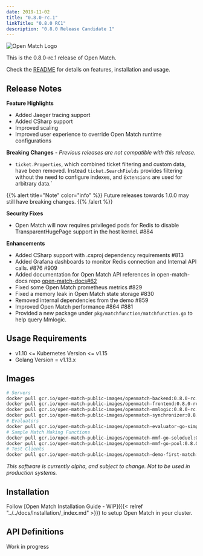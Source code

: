 ```yaml
---
date: 2019-11-02
title: "0.8.0-rc.1"
linkTitle: "0.8.0 RC1"
description: "0.8.0 Release Candidate 1"
---
```


![Open Match Logo](../../../../../images/logo-with-name.png)

This is the 0.8.0-rc.1 release of Open Match.

Check the [README](https://github.com/googleforgames/open-match/tree/release-0.8) for details on features, installation and usage.

## Release Notes

**Feature Highlights**

 * Added Jaeger tracing support
 * Added CSharp support
 * Improved scaling
 * Improved user experience to override Open Match runtime configurations

**Breaking Changes** - _Previous releases are not compatible with this release._

 * `ticket.Properties`, which combined ticket filtering and custom data, have been removed.  Instead `ticket.SearchFields` provides filtering without the need to configure indexes, and `Extensions` are used for arbitrary data.`

{{% alert title="Note" color="info" %}}
Future releases towards 1.0.0 may still have breaking changes. 
{{% /alert %}}

**Security Fixes**

 * Open Match will now requires privileged pods for Redis to disable TransparentHugePage support in the host kernel. #884

**Enhancements**

 * Added CSharp support with .csproj dependency requirements #813
 * Added Grafana dashboards to monitor Redis connection and Internal API calls. #876 #909
 * Added documentation for Open Match API references in open-match-docs repo [open-match-docs#62](https://github.com/googleforgames/open-match-docs/pull/62)
 * Fixed some Open Match prometheus metrics #829
 * Fixed a memory leak in Open Match state storage #830
 * Removed internal dependencies from the demo #859
 * Improved Open Match performance #864 #881
 * Provided a new package under `pkg/matchfunction/matchfunction.go` to help query Mmlogic.

## Usage Requirements

 *  v1.10 <= Kubernetes Version <= v1.15
 * Golang Version = v1.13.x

## Images

```bash
# Servers
docker pull gcr.io/open-match-public-images/openmatch-backend:0.8.0-rc.1
docker pull gcr.io/open-match-public-images/openmatch-frontend:0.8.0-rc.1
docker pull gcr.io/open-match-public-images/openmatch-mmlogic:0.8.0-rc.1
docker pull gcr.io/open-match-public-images/openmatch-synchronizer:0.8.0-rc.1
# Evaluators
docker pull gcr.io/open-match-public-images/openmatch-evaluator-go-simple:0.8.0-rc.1
# Sample Match Making Functions
docker pull gcr.io/open-match-public-images/openmatch-mmf-go-soloduel:0.8.0-rc.1
docker pull gcr.io/open-match-public-images/openmatch-mmf-go-pool:0.8.0-rc.1
# Test Clients
docker pull gcr.io/open-match-public-images/openmatch-demo-first-match:0.8.0-rc.1
```

_This software is currently alpha, and subject to change. Not to be used in production systems._

## Installation

Follow [Open Match Installation Guide - WIP]({{< relref "../../docs/Installation/_index.md" >}}) to setup Open Match in your cluster.

## API Definitions

Work in progress